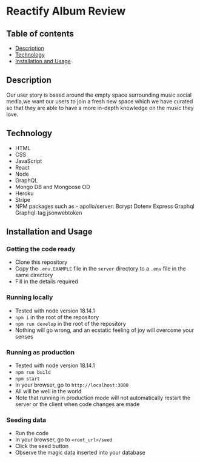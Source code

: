 # Reactify Album Review

## Table of contents 

 - [Description](#description)
 - [Technology](#technology)
 - [Installation and Usage](#installation-and-usage)
 

## Description

Our user story is based around the empty space surrounding music social media,we want our users to join a fresh new space which we have curated so that they are able to have a  more in-depth knowledge on the music they love.


## Technology 

- HTML
- CSS
- JavaScript
- React
- Node
- GraphQL
- Mongo DB and Mongoose OD
- Heroku
- Stripe 
- NPM packages such as - apollo/server:
Bcrypt
Dotenv
Express
Graphql
Graphql-tag
jsonwebtoken


## Installation and Usage

### Getting the code ready

* Clone this repository
* Copy the `.env.EXAMPLE` file in the `server` directory to a `.env` file in the same directory
* Fill in the details required

### Running locally

* Tested with node version 18.14.1
* `npm i` in the root of the repository
* `npm run develop` in the root of the repository
* Nothing will go wrong, and an ecstatic feeling of joy will overcome your senses

### Running as production

* Tested with node version 18.14.1
* `npm run build`
* `npm start`
* In your browser, go to `http://localhost:3000`
* All will be well in the world
* Note that running in production mode will not automatically restart the server or the client when code changes are made

### Seeding data

* Run the code
* In your browser, go to `<root_url>/seed`
* Click the seed button
* Observe the magic data inserted into your database